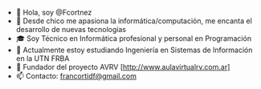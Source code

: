 - 👋 Hola, soy @Fcortnez
- 👀 Desde chico me apasiona la informática/computación, me encanta el desarrollo de nuevas tecnologías
- 🎓 Soy Técnico en Informática profesional y personal en Programación
- 🌱 Actualmente estoy estudiando Ingeniería en Sistemas de Información en la UTN FRBA
- 💞️ Fundador del proyecto AVRV  [http://www.aulavirtualrv.com.ar]
- 📫 Contacto: francortidf@gmail.com

<!---
Fcortnez/Fcortnez is a ✨ special ✨ repository because its `README.md` (this file) appears on your GitHub profile.
You can click the Preview link to take a look at your changes.
--->
